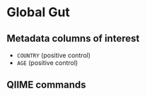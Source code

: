 Global Gut
==========

Metadata columns of interest
----------------------------

- `COUNTRY` (positive control)
- `AGE` (positive control)

QIIME commands
--------------
